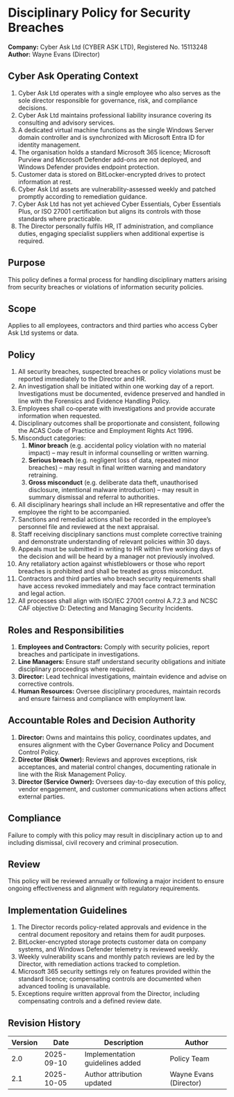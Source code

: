 # Disciplinary Policy for Security Breaches

**Company:** Cyber Ask Ltd (CYBER ASK LTD), Registered No. 15113248
**Author:** Wayne Evans (Director)

## Cyber Ask Operating Context

1. Cyber Ask Ltd operates with a single employee who also serves as the sole director responsible for governance, risk, and compliance decisions.
2. Cyber Ask Ltd maintains professional liability insurance covering its consulting and advisory services.
3. A dedicated virtual machine functions as the single Windows Server domain controller and is synchronized with Microsoft Entra ID for identity management.
4. The organisation holds a standard Microsoft 365 licence; Microsoft Purview and Microsoft Defender add-ons are not deployed, and Windows Defender provides endpoint protection.
5. Customer data is stored on BitLocker-encrypted drives to protect information at rest.
6. Cyber Ask Ltd assets are vulnerability-assessed weekly and patched promptly according to remediation guidance.
7. Cyber Ask Ltd has not yet achieved Cyber Essentials, Cyber Essentials Plus, or ISO 27001 certification but aligns its controls with those standards where practicable.
8. The Director personally fulfils HR, IT administration, and compliance duties, engaging specialist suppliers when additional expertise is required.



## Purpose
This policy defines a formal process for handling disciplinary matters arising from security breaches or violations of information security policies.

## Scope
Applies to all employees, contractors and third parties who access Cyber Ask Ltd systems or data.

## Policy
1. All security breaches, suspected breaches or policy violations must be reported immediately to the Director and HR.
2. An investigation shall be initiated within one working day of a report. Investigations must be documented, evidence preserved and handled in line with the Forensics and Evidence Handling Policy.
3. Employees shall co‑operate with investigations and provide accurate information when requested.
4. Disciplinary outcomes shall be proportionate and consistent, following the ACAS Code of Practice and Employment Rights Act 1996.
5. Misconduct categories:
   1. **Minor breach** (e.g. accidental policy violation with no material impact) – may result in informal counselling or written warning.
   2. **Serious breach** (e.g. negligent loss of data, repeated minor breaches) – may result in final written warning and mandatory retraining.
   3. **Gross misconduct** (e.g. deliberate data theft, unauthorised disclosure, intentional malware introduction) – may result in summary dismissal and referral to authorities.
6. All disciplinary hearings shall include an HR representative and offer the employee the right to be accompanied.
7. Sanctions and remedial actions shall be recorded in the employee’s personnel file and reviewed at the next appraisal.
8. Staff receiving disciplinary sanctions must complete corrective training and demonstrate understanding of relevant policies within 30 days.
9. Appeals must be submitted in writing to HR within five working days of the decision and will be heard by a manager not previously involved.
10. Any retaliatory action against whistleblowers or those who report breaches is prohibited and shall be treated as gross misconduct.
11. Contractors and third parties who breach security requirements shall have access revoked immediately and may face contract termination and legal action.
12. All processes shall align with ISO/IEC 27001 control A.7.2.3 and NCSC CAF objective D: Detecting and Managing Security Incidents.

## Roles and Responsibilities
1. **Employees and Contractors:** Comply with security policies, report breaches and participate in investigations.
2. **Line Managers:** Ensure staff understand security obligations and initiate disciplinary proceedings where required.
3. **Director:** Lead technical investigations, maintain evidence and advise on corrective controls.
4. **Human Resources:** Oversee disciplinary procedures, maintain records and ensure fairness and compliance with employment law.

## Accountable Roles and Decision Authority

1. **Director:** Owns and maintains this policy, coordinates updates, and ensures alignment with the Cyber Governance Policy and Document Control Policy.
2. **Director (Risk Owner):** Reviews and approves exceptions, risk acceptances, and material control changes, documenting rationale in line with the Risk Management Policy.
3. **Director (Service Owner):** Oversees day-to-day execution of this policy, vendor engagement, and customer communications when actions affect external parties.


## Compliance
Failure to comply with this policy may result in disciplinary action up to and including dismissal, civil recovery and criminal prosecution.

## Review
This policy will be reviewed annually or following a major incident to ensure ongoing effectiveness and alignment with regulatory requirements.

## Implementation Guidelines
1. The Director records policy-related approvals and evidence in the central document repository and retains them for audit purposes.
2. BitLocker-encrypted storage protects customer data on company systems, and Windows Defender telemetry is reviewed weekly.
3. Weekly vulnerability scans and monthly patch reviews are led by the Director, with remediation actions tracked to completion.
4. Microsoft 365 security settings rely on features provided within the standard licence; compensating controls are documented when advanced tooling is unavailable.
5. Exceptions require written approval from the Director, including compensating controls and a defined review date.


## Revision History

| Version | Date | Description | Author |
| ------- | ---------- | ----------------------- | ------ |
| 2.0     | 2025-09-10 | Implementation guidelines added | Policy Team |
| 2.1     | 2025-10-05 | Author attribution updated | Wayne Evans (Director) |
